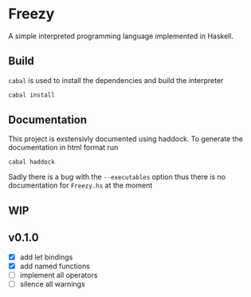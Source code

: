 # Freezy

A simple interpreted programming language implemented in Haskell.


## Build

`cabal` is used to install the dependencies and build the interpreter

```bash
cabal install
```

## Documentation

This project is exstensivly documented using haddock. To generate the
documentation in html format run

```
cabal haddock
```

Sadly there is a bug with the `--executables` option thus there is no
documentation for `Freezy.hs` at the moment

## WIP

## v0.1.0

- [x] add let bindings
- [x] add named functions
- [ ] implement all operators
- [ ] silence all warnings

